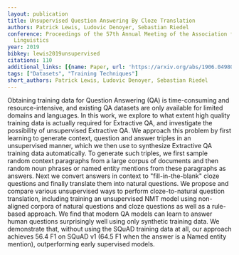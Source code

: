 ```yaml
---
layout: publication
title: Unsupervised Question Answering By Cloze Translation
authors: Patrick Lewis, Ludovic Denoyer, Sebastian Riedel
conference: Proceedings of the 57th Annual Meeting of the Association for Computational
  Linguistics
year: 2019
bibkey: lewis2019unsupervised
citations: 110
additional_links: [{name: Paper, url: 'https://arxiv.org/abs/1906.04980'}]
tags: ["Datasets", "Training Techniques"]
short_authors: Patrick Lewis, Ludovic Denoyer, Sebastian Riedel
---
```

Obtaining training data for Question Answering (QA) is time-consuming and
resource-intensive, and existing QA datasets are only available for limited
domains and languages. In this work, we explore to what extent high quality
training data is actually required for Extractive QA, and investigate the
possibility of unsupervised Extractive QA. We approach this problem by first
learning to generate context, question and answer triples in an unsupervised
manner, which we then use to synthesize Extractive QA training data
automatically. To generate such triples, we first sample random context
paragraphs from a large corpus of documents and then random noun phrases or
named entity mentions from these paragraphs as answers. Next we convert answers
in context to "fill-in-the-blank" cloze questions and finally translate them
into natural questions. We propose and compare various unsupervised ways to
perform cloze-to-natural question translation, including training an
unsupervised NMT model using non-aligned corpora of natural questions and cloze
questions as well as a rule-based approach. We find that modern QA models can
learn to answer human questions surprisingly well using only synthetic training
data. We demonstrate that, without using the SQuAD training data at all, our
approach achieves 56.4 F1 on SQuAD v1 (64.5 F1 when the answer is a Named
entity mention), outperforming early supervised models.